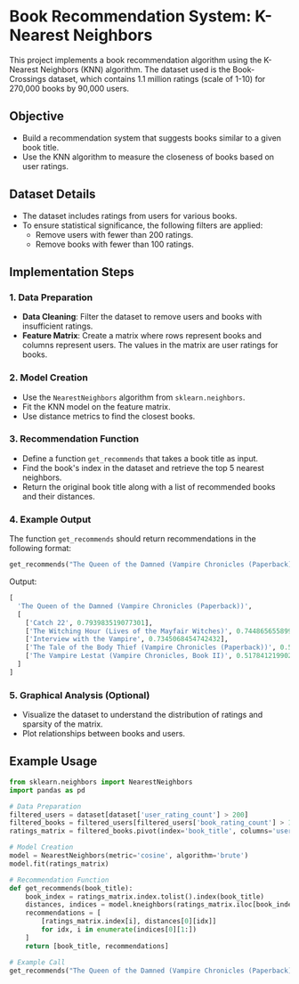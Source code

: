 # Book Recommendation System: K-Nearest Neighbors

This project implements a book recommendation algorithm using the K-Nearest Neighbors (KNN) algorithm. The dataset used is the Book-Crossings dataset, which contains 1.1 million ratings (scale of 1-10) for 270,000 books by 90,000 users.

## Objective
- Build a recommendation system that suggests books similar to a given book title.
- Use the KNN algorithm to measure the closeness of books based on user ratings.

## Dataset Details
- The dataset includes ratings from users for various books.
- To ensure statistical significance, the following filters are applied:
  - Remove users with fewer than 200 ratings.
  - Remove books with fewer than 100 ratings.

## Implementation Steps

### 1. Data Preparation
- **Data Cleaning**: Filter the dataset to remove users and books with insufficient ratings.
- **Feature Matrix**: Create a matrix where rows represent books and columns represent users. The values in the matrix are user ratings for books.

### 2. Model Creation
- Use the `NearestNeighbors` algorithm from `sklearn.neighbors`.
- Fit the KNN model on the feature matrix.
- Use distance metrics to find the closest books.

### 3. Recommendation Function
- Define a function `get_recommends` that takes a book title as input.
- Find the book's index in the dataset and retrieve the top 5 nearest neighbors.
- Return the original book title along with a list of recommended books and their distances.

### 4. Example Output
The function `get_recommends` should return recommendations in the following format:

```python
get_recommends("The Queen of the Damned (Vampire Chronicles (Paperback))")
```
Output:
```python
[
  'The Queen of the Damned (Vampire Chronicles (Paperback))',
  [
    ['Catch 22', 0.793983519077301], 
    ['The Witching Hour (Lives of the Mayfair Witches)', 0.7448656558990479], 
    ['Interview with the Vampire', 0.7345068454742432],
    ['The Tale of the Body Thief (Vampire Chronicles (Paperback))', 0.5376338362693787],
    ['The Vampire Lestat (Vampire Chronicles, Book II)', 0.5178412199020386]
  ]
]
```

### 5. Graphical Analysis (Optional)
- Visualize the dataset to understand the distribution of ratings and sparsity of the matrix.
- Plot relationships between books and users.

## Example Usage

```python
from sklearn.neighbors import NearestNeighbors
import pandas as pd

# Data Preparation
filtered_users = dataset[dataset['user_rating_count'] > 200]
filtered_books = filtered_users[filtered_users['book_rating_count'] > 100]
ratings_matrix = filtered_books.pivot(index='book_title', columns='user_id', values='rating').fillna(0)

# Model Creation
model = NearestNeighbors(metric='cosine', algorithm='brute')
model.fit(ratings_matrix)

# Recommendation Function
def get_recommends(book_title):
    book_index = ratings_matrix.index.tolist().index(book_title)
    distances, indices = model.kneighbors(ratings_matrix.iloc[book_index, :].values.reshape(1, -1), n_neighbors=6)
    recommendations = [
        [ratings_matrix.index[i], distances[0][idx]]
        for idx, i in enumerate(indices[0][1:])
    ]
    return [book_title, recommendations]

# Example Call
get_recommends("The Queen of the Damned (Vampire Chronicles (Paperback))")
```
